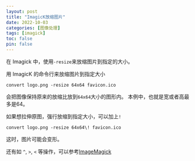 ```yaml
---
layout: post
title: "ImagicK放缩图片"
date: 2022-10-03
categories: [图像处理]
tags: [imagick]
toc: false
pin: false
---
```


在 Imagick 中，使用`-resize`来放缩图片到指定的大小。

<!-- more -->

用 ImagicK 的命令行来放缩图片到指定大小
```
convert logo.png -resize 64x64 favicon.ico
```
会把图像保持原来的放缩比放到`64x64`大小的图形内。
本例中，也就是宽或者高最多是64。

如果想拉伸原图，强行放缩到指定大小，可以加上`!`
```
convert logo.png -resize 64x64\! favicon.ico
```
这时，图片可能会变形。

还有如 `^`, `>`, `<` 等操作，可以参考[ImageMagick](https://legacy.imagemagick.org/Usage/resize/)


